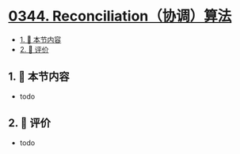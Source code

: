 # [0344. Reconciliation（协调）算法](https://github.com/tnotesjs/TNotes.react/tree/main/notes/0344.%20Reconciliation%EF%BC%88%E5%8D%8F%E8%B0%83%EF%BC%89%E7%AE%97%E6%B3%95)

<!-- region:toc -->

- [1. 🎯 本节内容](#1--本节内容)
- [2. 🫧 评价](#2--评价)

<!-- endregion:toc -->

## 1. 🎯 本节内容

- todo

## 2. 🫧 评价

- todo
